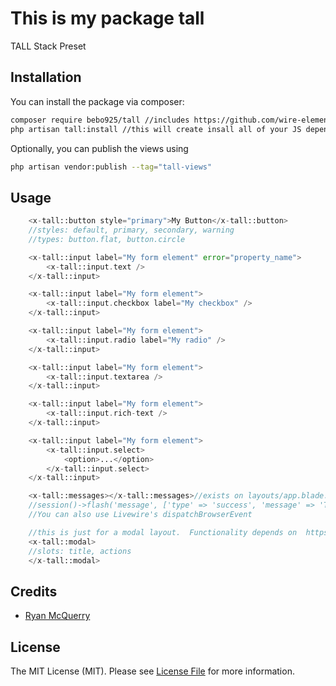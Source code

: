 # This is my package tall

TALL Stack Preset

## Installation

You can install the package via composer:

```bash
composer require bebo925/tall //includes https://github.com/wire-elements/modal
php artisan tall:install //this will create insall all of your JS dependencies, create a tailwind.config.js, update your webpack.mix.js file, and create an app.blade.php layout file
```

Optionally, you can publish the views using

```bash
php artisan vendor:publish --tag="tall-views"
```

## Usage

```php
    <x-tall::button style="primary">My Button</x-tall::button>
    //styles: default, primary, secondary, warning
    //types: button.flat, button.circle

    <x-tall::input label="My form element" error="property_name">
        <x-tall::input.text />
    </x-tall::input>

    <x-tall::input label="My form element">
        <x-tall::input.checkbox label="My checkbox" />
    </x-tall::input>

    <x-tall::input label="My form element">
        <x-tall::input.radio label="My radio" />
    </x-tall::input>

    <x-tall::input label="My form element">
        <x-tall::input.textarea />
    </x-tall::input>

    <x-tall::input label="My form element">
        <x-tall::input.rich-text />
    </x-tall::input>

    <x-tall::input label="My form element">
        <x-tall::input.select>
            <option>...</option>
        </x-tall::input.select>
    </x-tall::input>

    <x-tall::messages></x-tall::messages>//exists on layouts/app.blade.php for notification messages
    //session()->flash('message', ['type' => 'success', 'message' => 'This is a success message!']);
    //You can also use Livewire's dispatchBrowserEvent

    //this is just for a modal layout.  Functionality depends on  https://github.com/wire-elements/modal
    <x-tall::modal>
    //slots: title, actions
    </x-tall::modal>
```

## Credits

-   [Ryan McQuerry](https://github.com/bebo925)

## License

The MIT License (MIT). Please see [License File](LICENSE.md) for more information.
